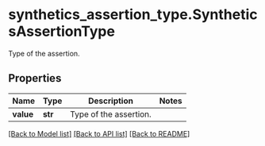 # synthetics_assertion_type.SyntheticsAssertionType

Type of the assertion.
## Properties
Name | Type | Description | Notes
------------ | ------------- | ------------- | -------------
**value** | **str** | Type of the assertion. | 

[[Back to Model list]](../README.md#documentation-for-models) [[Back to API list]](../README.md#documentation-for-api-endpoints) [[Back to README]](../README.md)


